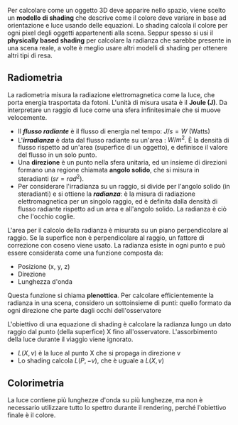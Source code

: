 Per calcolare come un oggetto 3D deve apparire nello spazio, viene scelto un **modello di shading** che descrive come il colore deve variare in base ad orientazione e luce usando delle equazioni.
Lo shading calcola il colore per ogni pixel degli oggetti appartenenti alla scena. 
Seppur spesso si usi il **physically based shading** per calcolare la radianza che sarebbe presente in una scena reale, a volte è meglio usare altri modelli di shading per ottenere altri tipi di resa.

## Radiometria
La radiometria misura la radiazione elettromagnetica come la luce, che porta energia trasportata da fotoni. L'unità di misura usata è il **Joule (J)**. Da interpretare un raggio di luce come una sfera infinitesimale che si muove velocemente.
- Il ***flusso radiante*** è il flusso di energia nel tempo: $J/s = W$ (Watts)
- L'***irradianza*** è data dal flusso radiante su un'area : $W/m^2$. È la densità di flusso rispetto ad un'area (superfice di un oggetto), e definisce il valore del flusso in un solo punto. 
- Una **direzione** è un punto nella sfera unitaria, ed un insieme di direzioni formano una regione chiamata **angolo solido**, che si misura in steradianti ($sr = rad^2$).
- Per considerare l'irradianza su un raggio, si divide per l'angolo solido (in steradianti) e si ottiene la ***radianza***: è la misura di radiazione elettromagnetica per un singolo raggio, ed è definita dalla densità di flusso radiante rispetto ad un area e all'angolo solido. La radianza è ciò che l'occhio coglie.

L'area per il calcolo della radianza è misurata su un piano perpendicolare al raggio. Se la superfice non è perpendicolare al raggio, un fattore di correzione con coseno viene usato.
La radianza esiste in ogni punto e può essere considerata come una funzione composta da:
- Posizione (x, y, z)
- Direzione
- Lunghezza d'onda

Questa funzione si chiama **plenottica**.
Per calcolare efficientemente la radianza in una scena, considero un sottoinsieme di punti: quello formato da ogni direzione che parte dagli occhi dell'osservatore

L'obiettivo di una equazione di shading è calcolare la radianza lungo un dato raggio dal punto (della superfice) X fino all'osservatore. L'assorbimento della luce durante il viaggio viene ignorato.
- $L(X, v)$ è la luce al punto X che si propaga in direzione v
- Lo shading calcola $L(P, -v)$, che è uguale a $L(X, v)$

## Colorimetria
La luce contiene più lunghezze d'onda su più lunghezze, ma non è necessario utilizzare tutto lo spettro durante il rendering, perché l'obiettivo finale è il colore.

